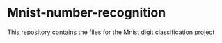 # Mnist-number-recognition
This repository contains the files for the Mnist digit classification project
